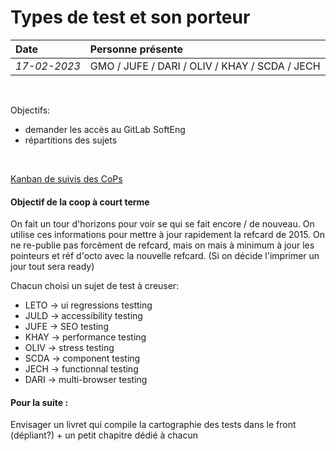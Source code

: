 # Types de test et son porteur

| Date | Personne présente |
| :--- | :---              |
| _17-02-2023_ | GMO / JUFE / DARI / OLIV / KHAY / SCDA / JECH

<br>

Objectifs:
- demander les accès au GitLab SoftEng
- répartitions des sujets
<br>

[Kanban de suivis des CoPs](https://trello.com/b/fO4kjkxd/software-engineering-cops)


#### Objectif de la coop à court terme

On fait un tour d'horizons pour voir se qui se fait encore / de nouveau.
On utilise ces informations pour mettre à jour rapidement la refcard de 2015.
On ne re-publie pas forcément de refcard, mais on mais à minimum à jour les pointeurs et réf d'octo avec la nouvelle refcard.
(Si on décide l'imprimer un jour tout sera ready)

Chacun choisi un sujet de test à creuser: 
- LETO -> ui regressions testting
- JULD -> accessibility testing
- JUFE -> SEO testing
- KHAY -> performance testing
- OLIV -> stress testing
- SCDA -> component testing
- JECH -> functionnal testing
- DARI -> multi-browser testing



#### Pour la suite :
Envisager un livret qui compile la cartographie des tests dans le front (dépliant?)  + un petit chapitre dédié à chacun

